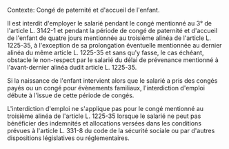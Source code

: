 Contexte: Congé de paternité et d'accueil de l'enfant.

Il est interdit d'employer le salarié pendant le congé mentionné au 3° de l'article L. 3142-1 et pendant la période de congé de paternité et d'accueil de l'enfant de quatre jours mentionnée au troisième alinéa de l'article L. 1225-35, à l'exception de sa prolongation éventuelle mentionnée au dernier alinéa du même article L. 1225-35 et sans qu'y fasse, le cas échéant, obstacle le non-respect par le salarié du délai de prévenance mentionné à l'avant-dernier alinéa dudit article L. 1225-35.

Si la naissance de l'enfant intervient alors que le salarié a pris des congés payés ou un congé pour évènements familiaux, l'interdiction d'emploi débute à l'issue de cette période de congés.

L'interdiction d'emploi ne s'applique pas pour le congé mentionné au troisième alinéa de l'article L. 1225-35 lorsque le salarié ne peut pas bénéficier des indemnités et allocations versées dans les conditions prévues à l'article L. 331-8 du code de la sécurité sociale ou par d'autres dispositions législatives ou réglementaires.